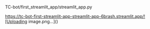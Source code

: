 TC-bot/first_streamlit_app/streamlit_app.py


https://tc-bot-first-streamlit-app-streamlit-app-6brash.streamlit.app/![Uploading image.png…]()
